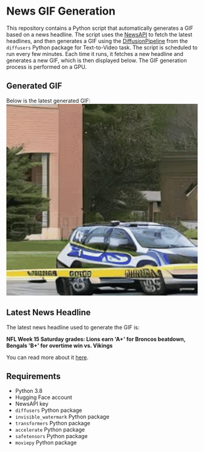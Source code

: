 # News GIF Generation
This repository contains a Python script that automatically generates a GIF based on a news headline. The script uses the [NewsAPI](https://newsapi.org/) to fetch the latest headlines, and then generates a GIF using the [DiffusionPipeline](https://github.com/huggingface/diffusers) from the `diffusers` Python package for Text-to-Video task.
The script is scheduled to run every few minutes. Each time it runs, it fetches a new headline and generates a new GIF, which is then displayed below. The GIF generation process is performed on a GPU.

## Generated GIF
Below is the latest generated GIF:
![Generated GIF](output.gif?raw=true&v=1702931642)

## Latest News Headline
The latest news headline used to generate the GIF is:

**NFL Week 15 Saturday grades: Lions earn 'A+' for Broncos beatdown, Bengals 'B+' for overtime win vs. Vikings**

You can read more about it [here](https://www.cbssports.com/nfl/news/nfl-week-15-saturday-grades-lions-earn-a-for-broncos-beatdown-bengals-b-for-overtime-win-vs-vikings/).

## Requirements
- Python 3.8
- Hugging Face account
- NewsAPI key
- `diffusers` Python package
- `invisible_watermark` Python package
- `transformers` Python package
- `accelerate` Python package
- `safetensors` Python package
- `moviepy` Python package
